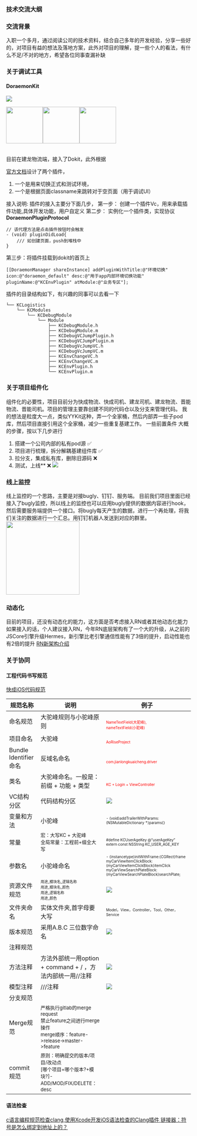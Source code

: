 ### 技术交流大纲

### 交流背景
入职一个多月，通过阅读公司的技术资料，结合自己多年的开发经验，分享一些好的，对项目有益的想法及落地方案，此外对项目的理解，提一些个人的看法，有什么不足/不对的地方，希望各位同事查漏补缺

<!-- more -->

### 关于调试工具

#### DoraemonKit
![](https://pt-starimg.didistatic.com/static/starimg/img/WRUdiWDsw71626696344680.jpg)
<table>
<img src=%E6%8A%80%E6%9C%AF%E4%BA%A4%E6%B5%81/IMG_0315.PNG width=100>
<img src=%E6%8A%80%E6%9C%AF%E4%BA%A4%E6%B5%81/IMG_0316.PNG width=100>
<img src=%E6%8A%80%E6%9C%AF%E4%BA%A4%E6%B5%81/IMG_0317.PNG width=100></table>
目前在建龙物流端，接入了Dokit，此外根据 

[官方文档](https://www.dokit.cn/)设计了两个插件，

1. 一个是用来切换正式和测试环境，
2. 一个是根据页面classname来跳转对于空页面（用于调试UI）

接入说明:
插件的接入主要分下面几步，
第一步： 创建一个插件Vc，用来承载插件功能,具体开发功能，用户自定义
第二步： 实例化一个插件类，实现协议**DoraemonPluginProtocol**
```objc
// 该代理方法是点击插件按钮时会触发
- (void) pluginDidLoad{
    /// 如创建页面，push到堆栈中
}
```
第三步：将插件挂载到dokit的首页上
```objc
[[DoraemonManager shareInstance] addPluginWithTitle:@"环境切换" icon:@"doraemon_default" desc:@"用于app内部环境切换功能" pluginName:@"KCEnvPlugin" atModule:@"业务专区"];
```
插件的目录结构如下，有兴趣的同事可以去看一下
```
└── KCLogistics
    └── KCModules
        └── KCDebugModule
            └── Module
                ├── KCDebugModule.h
                ├── KCDebugModule.m
                ├── KCDebugVCJumpPlugin.h
                ├── KCDebugVCJumpPlugin.m
                ├── KCDebugVcJumpVC.h
                ├── KCDebugVcJumpVC.m
                ├── KCEnvChangeVC.h
                ├── KCEnvChangeVC.m
                ├── KCEnvPlugin.h
                └── KCEnvPlugin.m
```
### 关于项目组件化
组件化的必要性，项目目前分为快成物流、快成司机、建龙司机、建龙物流、晋能物流、晋能司机。项目的管理主要靠创建不同的代码仓以及分支来管理代码。
我的想法是粒度大一点，类似YYKit这种，弄一个全家桶，然后内部弄一些子pod库，然后项目直接引用这个全家桶，减少一些重复基建工作。
一些前置条件
大概的步骤，按以下几步进行
1. 搭建一个公司内部的私有pod源             ✅
2. 项目进行梳理，拆分解耦基建组件库           ✅
3. 拉分支，集成私有库，删除旧源码             ❌    
4. 测试，上线**                           ❌
![](%E6%8A%80%E6%9C%AF%E4%BA%A4%E6%B5%81/%E7%BB%98%E5%9B%BE3.png)
### 线上监控
线上监控的一个思路，主要是对接bugly、钉钉、服务端。
目前我们项目里面已经接入了bugly监控，所以线上的监控也可以应用bugly提供的数据内容进行hook，然后需要服务端提供一个接口。将bugly每天产生的数据，进行一个再处理，将我们关注的数据进行一个汇总。用钉钉机器人发送到对应的群里。
<br/>
<img src=%E6%8A%80%E6%9C%AF%E4%BA%A4%E6%B5%81/%E7%BB%98%E5%9B%BE1.png width=200/>
### 动态化
目前的项目，还没有动态化的能力，这方面是否考虑接入RN或者其他动态化能力
如果接入的话，个人建议接入RN，今年RN底层架构有了一个大的升级，从之前的JSCore引擎升级Hermes，新引擎比老引擎通信性能有了3倍的提升，启动性能也有2倍的提升
[RN新架构介绍](https://time.geekbang.org/column/article/499434)

### 关于协同

#### 工程代码书写规范
[快成iOS代码规范](https://www.teambition.com/project/5f61ff0cb3b6270044a5fb3e/app/5eba5fba6a92214d420a3219/workspaces/5f61ff0ccedb4b001615a1cc/docs/60c1ac9c4e1683000198ed38)

|规范名称|说明|例子|
|-|-|-|
|命名规范|大驼峰规则与小驼峰原则|<br/> <font size = 1 color=red>NameTextField(大驼峰),</br>nameTextField(小驼峰)</font>|
|项目命名|大驼峰|<br/> <font size = 1 color=red>AoRiseProject</font>|
|Bundle Identifier 命名|反域名命名|<br/> <font size = 1 color=red>com.jianlongkuaicheng.driver</font>|
|类名| 大驼峰命名。一般是：前缀 + 功能 + 类型|<br/> <font size = 1 color=red> KC + Login + ViewController</font>|
|VC结构分区|代码结构分区|![](%E6%8A%80%E6%9C%AF%E4%BA%A4%E6%B5%81/20220811113542.jpg)|
|变量和方法|小驼峰|<font size=1>- (void)addTrailerWithParams:(NSMutableDictionary *)params{}</font>
|常量|<font size=2>宏：大写KC + 大驼峰 </br>全局常量：工程前+缀全大写</br></font>|<font size=1>#define KCUserAgeKey @“userAgeKey”</br>extern const NSString KC_USER_AGE_KEY</font>|
|参数名|小驼峰命名|<font size=1>- (instancetype)initWithFrame:(CGRect)frame myCarViewItemClickBlock:(myCarViewItemClickBlock)itemClick myCarViewSearchPlateBlock:(myCarViewSearchPlateBlock)searchPlate;</font>|
|资源文件规范|<font size=1>用途_模块名_逻辑名称</br>用途_模块名_颜色</br>用途_逻辑名称</br>用途_颜色</font>|![](%E6%8A%80%E6%9C%AF%E4%BA%A4%E6%B5%81/20220811114519.jpg)|
|文件夹命名|实体文件夹,首字母要大写|<font size=1>Model，View，Controller，Tool，Other，Service</font>
|版本规范|采用A.B.C 三位数字命名|![](%E6%8A%80%E6%9C%AF%E4%BA%A4%E6%B5%81/20220811114847.jpg)|
|注释规范|
|方法注释|方法外部统一用option + command + / ，方法内部统一用//注释|![](%E6%8A%80%E6%9C%AF%E4%BA%A4%E6%B5%81/20220811115217.jpg)|
|模型注释|///注释|![](%E6%8A%80%E6%9C%AF%E4%BA%A4%E6%B5%81/20220811115226.jpg)|
|分支规范|
|Merge规范|<font size=2>严格执行gitlab的merge request</br>禁止feature之间进行merge操作</br>merge顺序：feature->release->master->feature</font>|
|commit规范|<font size=2>原则：明确提交的版本/项目/改动点</br>[哪个项目+哪个版本?+模块?]-ADD/MOD/FIX/DELETE：desc</font>|

#### 语法检查
[c语言编程规范检查clang,使用Xcode开发iOS语法检查的Clang插件
](https://blog.csdn.net/weixin_42524762/article/details/117080911)
[链接器：符号是怎么绑定到地址上的？](https://blog.csdn.net/IOSSHAN/article/details/120656030)
